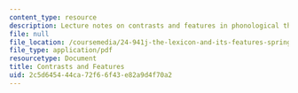 ```yaml
---
content_type: resource
description: Lecture notes on contrasts and features in phonological theory.
file: null
file_location: /coursemedia/24-941j-the-lexicon-and-its-features-spring-2007/2c5d645444ca72f66f43e82a9d4f70a2_lec7ef_contrast.pdf
file_type: application/pdf
resourcetype: Document
title: Contrasts and Features
uid: 2c5d6454-44ca-72f6-6f43-e82a9d4f70a2
---
```

